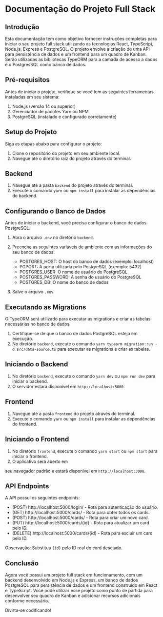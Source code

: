 Documentação do Projeto Full Stack
===========================================

Introdução
--------------
Esta documentação tem como objetivo fornecer instruções completas para iniciar o seu projeto full stack utilizando as tecnologias React, TypeScript, Node.js, Express e PostgreSQL. O projeto envolve a criação de uma API para persistência de dados e um frontend para um quadro de Kanban. Serão utilizadas as bibliotecas TypeORM para a camada de acesso a dados e o PostgresSQL como banco de dados.

Pré-requisitos
--------------
Antes de iniciar o projeto, verifique se você tem as seguintes ferramentas instaladas em seu sistema:

1. Node.js (versão 14 ou superior)
2. Gerenciador de pacotes Yarn ou NPM
3. PostgreSQL (instalado e configurado corretamente)

Setup do Projeto
--------------
Siga as etapas abaixo para configurar o projeto:

1. Clone o repositório do projeto em seu ambiente local.
2. Navegue até o diretório raiz do projeto através do terminal.

Backend
--------------

1. Navegue até a pasta `backend` do projeto através do terminal.
2. Execute o comando `yarn` ou `npm install` para instalar as dependências do backend.

Configurando o Banco de Dados
--------------
Antes de iniciar o backend, você precisa configurar o banco de dados PostgreSQL.

1. Abra o arquivo `.env` no diretório `backend`.
2. Preencha as seguintes variáveis de ambiente com as informações do seu banco de dados:

   - POSTGRES_HOST: O host do banco de dados (exemplo: localhost)
   - PGPORT: A porta utilizada pelo PostgreSQL (exemplo: 5432)
   - POSTGRES_USER: O nome de usuário do PostgreSQL
   - POSTGRES_PASSWORD: A senha do usuário do PostgreSQL
   - POSTGRES_DB: O nome do banco de dados

3. Salve o arquivo `.env`.

Executando as Migrations
--------------
O TypeORM será utilizado para executar as migrations e criar as tabelas necessárias no banco de dados.

1. Certifique-se de que o banco de dados PostgreSQL esteja em execução.
2. No diretório `backend`, execute o comando `yarn typeorm migration:run -d src/data-source.ts` para executar as migrations e criar as tabelas.

Iniciando o Backend
--------------
1. No diretório `backend`, execute o comando `yarn dev` ou `npm run dev` para iniciar o backend.
2. O servidor estará disponível em `http://localhost:5000`.

Frontend
--------------
1. Navegue até a pasta `frontend` do projeto através do terminal.
2. Execute o comando `yarn` ou `npm install` para instalar as dependências do frontend.

Iniciando o Frontend
--------------
1. No diretório `frontend`, execute o comando `yarn start` ou `npm start` para iniciar o frontend.
2. O aplicativo será aberto em

 seu navegador padrão e estará disponível em `http://localhost:3000`.

API Endpoints
--------------
A API possui os seguintes endpoints:

- (POST) http://localhost:5000/login/ - Rota para autenticação do usuário.
- (GET) http://localhost:5000/cards/ - Rota para obter todos os cards.
- (POST) http://localhost:5000/cards/ - Rota para criar um novo card.
- (PUT) http://localhost:5000/cards/{id} - Rota para atualizar um card pelo ID.
- (DELETE) http://localhost:5000/cards/{id} - Rota para excluir um card pelo ID.

Observação: Substitua `{id}` pelo ID real do card desejado.

Conclusão
--------------
Agora você possui um projeto full stack em funcionamento, com um backend desenvolvido em Node.js e Express, um banco de dados PostgreSQL para persistência de dados e um frontend construído em React e TypeScript. Você pode utilizar esse projeto como ponto de partida para desenvolver seu quadro de Kanban e adicionar recursos adicionais conforme necessário.

Divirta-se codificando!
